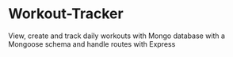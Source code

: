 # Workout-Tracker
View, create and track daily workouts with Mongo database with a Mongoose schema and handle routes with Express
